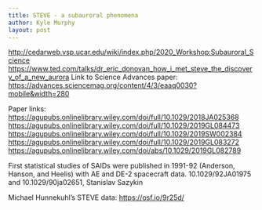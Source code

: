```yaml
---
title: STEVE - a subauroral phenomena
author: Kyle Murphy
layout: post
---
```


http://cedarweb.vsp.ucar.edu/wiki/index.php/2020_Workshop:Subauroral_Science
https://www.ted.com/talks/dr_eric_donovan_how_i_met_steve_the_discovery_of_a_new_aurora
Link to Science Advances paper: https://advances.sciencemag.org/content/4/3/eaaq0030?mobile&width=280

Paper links:
https://agupubs.onlinelibrary.wiley.com/doi/full/10.1029/2018JA025368
https://agupubs.onlinelibrary.wiley.com/doi/full/10.1029/2019GL084473
https://agupubs.onlinelibrary.wiley.com/doi/full/10.1029/2019SW002384
https://agupubs.onlinelibrary.wiley.com/doi/full/10.1029/2019GL083272
https://agupubs.onlinelibrary.wiley.com/doi/abs/10.1029/2019GL082789


First statistical studies of SAIDs were published in 1991-92 (Anderson, Hanson, and Heelis) with AE and DE-2 spacecraft data. 10.1029/92JA01975 and 10.1029/90ja02651, Stanislav Sazykin


Michael Hunnekuhl’s STEVE data: https://osf.io/9r25d/


[1]:https://www.youtube.com/channel/UCNlOK9mCmI3V111EHQRCuEQ
[2]:https://github.com/MSOLSS/MagSeminars/blob/master/presentations/Aurora_Watt.pdf